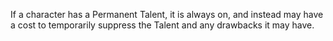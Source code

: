 If a character has a Permanent Talent, it is always on, and instead may have a cost to temporarily suppress the Talent and any drawbacks it may have.